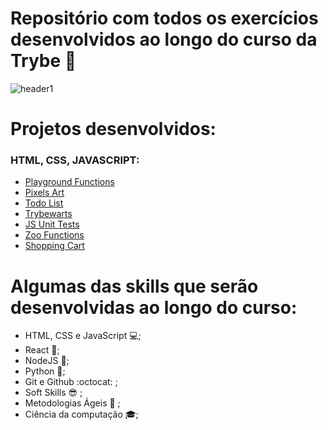# Repositório com todos os exercícios desenvolvidos ao longo do curso da Trybe 🚀

![header1](https://user-images.githubusercontent.com/55060810/121017407-9f237680-c773-11eb-8383-658e726364b3.png)

# Projetos desenvolvidos:
### HTML, CSS, JAVASCRIPT:
- [Playground Functions](https://github.com/tryber/sd-012-project-playground-functions/pull/6)
- [Pixels Art](https://github.com/tryber/sd-012-project-pixels-art/pull/34)
- [Todo List](https://github.com/tryber/sd-012-project-todo-list/pull/45)
- [Trybewarts](https://github.com/tryber/sd-012-project-trybewarts/pull/3)
- [JS Unit Tests](https://github.com/tryber/sd-012-project-js-unit-tests/pull/2)
- [Zoo Functions](https://github.com/tryber/sd-012-project-zoo-functions/pull/36)
- [Shopping Cart](https://github.com/tryber/sd-012-project-shopping-cart/pull/71)

# Algumas das skills que serão desenvolvidas ao longo do curso:

- HTML, CSS e JavaScript 💻;
- React 🖤;
- NodeJS 🔋;
- Python 🐍;
- Git e Github :octocat: ;
- Soft Skills 😎 ;
- Metodologias Ágeis 🏃 ;
- Ciência da computação  🎓;
